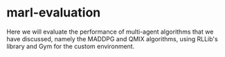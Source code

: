 # marl-evaluation

Here we will evaluate the performance of multi-agent algorithms that we have discussed, namely the MADDPG and QMIX algorithms, using RLLib's library and Gym for the custom environment. 
